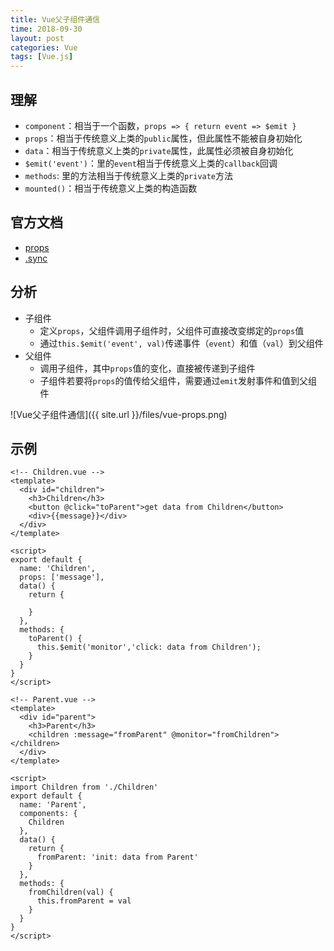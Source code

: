 ```yaml
---
title: Vue父子组件通信
time: 2018-09-30
layout: post
categories: Vue
tags: [Vue.js]
---
```


## 理解

- `component`：相当于一个函数，`props => { return event => $emit }`
- `props`：相当于传统意义上类的`public`属性，但此属性不能被自身初始化
- `data`：相当于传统意义上类的`private`属性，此属性必须被自身初始化
- `$emit('event')`：里的`event`相当于传统意义上类的`callback`回调
- `methods`: 里的方法相当于传统意义上类的`private`方法
- `mounted()`：相当于传统意义上类的构造函数

## 官方文档

- [props](https://cn.vuejs.org/v2/guide/components-props.html)
- [.sync](https://cn.vuejs.org/v2/guide/components-custom-events.html#sync-%E4%BF%AE%E9%A5%B0%E7%AC%A6)

## 分析

- 子组件
  - 定义`props`，父组件调用子组件时，父组件可直接改变绑定的`props`值
  - 通过`this.$emit('event', val)`传递事件（`event`）和值（`val`）到父组件
- 父组件
  - 调用子组件，其中`props`值的变化，直接被传递到子组件
  - 子组件若要将`props`的值传给父组件，需要通过`emit`发射事件和值到父组件

![Vue父子组件通信]({{ site.url }}/files/vue-props.png)

## 示例

```vue
<!-- Children.vue -->
<template>
  <div id="children">
    <h3>Children</h3>
    <button @click="toParent">get data from Children</button>
    <div>{{message}}</div>
  </div>
</template>

<script>
export default {
  name: 'Children',
  props: ['message'],
  data() {
    return {

    }
  },
  methods: {
    toParent() {
      this.$emit('monitor','click: data from Children');
    }
  }
}
</script>
```

```vue
<!-- Parent.vue -->
<template>
  <div id="parent">
    <h3>Parent</h3>
    <children :message="fromParent" @monitor="fromChildren"></children>
  </div>
</template>

<script>
import Children from './Children'
export default {
  name: 'Parent',
  components: {
    Children
  },
  data() {
    return {
      fromParent: 'init: data from Parent'
    }
  },
  methods: {
    fromChildren(val) {
      this.fromParent = val
    }
  }
}
</script>
```
